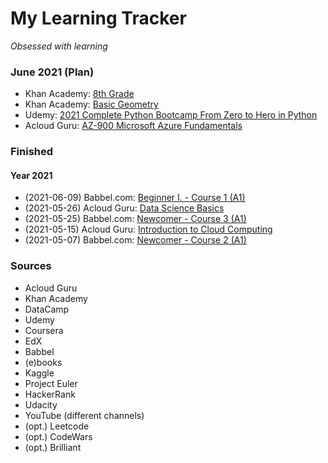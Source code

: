 # My Learning Tracker
*Obsessed with learning*  
  
### June 2021 (Plan)
* Khan Academy: [8th Grade](https://www.khanacademy.org/)
* Khan Academy: [Basic Geometry](https://www.khanacademy.org/math/basic-geo)
* Udemy: [2021 Complete Python Bootcamp From Zero to Hero in Python](https://www.udemy.com/course/complete-python-bootcamp/)
* Acloud Guru: [AZ-900 Microsoft Azure Fundamentals](https://learn.acloud.guru/course/az-900-microsoft-azure-fundamentals/dashboard)
    
### Finished
#### Year 2021
* (2021-06-09) Babbel.com: [Beginner I. - Course 1 (A1)](https://my.babbel.com/dashboard)
* (2021-05-26) Acloud Guru: [Data Science Basics](https://acloud.guru/overview/data-science-basics)
* (2021-05-25) Babbel.com: [Newcomer - Course 3 (A1)](https://my.babbel.com/dashboard)
* (2021-05-15) Acloud Guru: [Introduction to Cloud Computing](https://learn.acloud.guru/course/intro-cloud-computing/dashboard)
* (2021-05-07) Babbel.com: [Newcomer - Course 2 (A1)](https://my.babbel.com/dashboard)
  
### Sources
* Acloud Guru
* Khan Academy
* DataCamp
* Udemy
* Coursera
* EdX
* Babbel
* (e)books
* Kaggle
* Project Euler
* HackerRank
* Udacity
* YouTube (different channels)
* (opt.) Leetcode
* (opt.) CodeWars
* (opt.) Brilliant